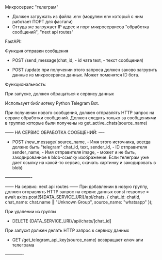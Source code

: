 Микросервис "телеграм"

- Должен загружать из файла .env (модулем env который с ним работает ПОРТ для фастапи)
- Оттуда же загружает IP адрес и порт микросервисов "обработка сообщений", "next api routes"

FastAPI:

Функция отправки сообщения
- POST /send_message(chat_id, - id чата
text, - текст сообщения)

- POST /update при получении этого запроса должен заново загрузить данные из микросервиса данных. Может поменятся ID бота.


Функциональность:

При запуске, должен обращаться к сервису данных

Использует библиотеку Python Telegram Bot.

При получении нового сообщения, должен отправлять HTTP запрос на сервис обработки сообщений. Должен следить только за сообщениями в группах которые были получены из get_active_chats(source_name)

—— НА СЕРВИС ОБРАБОТКА СООБЩЕНИЙ: —-

- POST /new_message(
source_name, - Имя этого источника, всегда должно быть "telegram"
chat_id,
text,
sender_id, - ID отправителя
sender_name, - Имя отправителя
image, - может и не быть, закодированное в blob-ссылку изображение. Если телеграм уже дает ссылку на какой-то сервис, скачать картинку и закодировать в blob)

——————-

—— На сервис: next api routes ——
При добавлении в новую группу, должен отправлять HTTP запрос на сервис данных
const response = await axios.post(${DATA_SERVICE_URI}/api/chats, {
      chat_id: chatId,
      chat_name: chat.name || "Unknown Group",
      source_name: "whatsapp"
    });

При удалении из группы
- DELETE {DATA_SERVICE_URI}/api/chats/[chat_id]

При запускt должен делать HTTP запрос к сервису данных


- GET /get_telegram_api_key(source_name)
возвращает ключ апи телеграма

————-